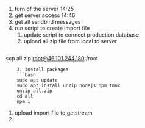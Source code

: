 1. turn of the server 14:25
2. get server access 14:46
3. get all sendbird messages
4. run  script to create import file
	1. update script to connect production database
	2. upload all.zip file from local to server
	```bash
scp all.zip root@46.101.244.180:/root
```
	3. install packages
	```bash
	sudo apt update
	sudo apt install unzip nodejs npm tmux
	unzip all.zip
	cd all
	npm i
```
1. upload import file to  getstream
2. 